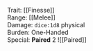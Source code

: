 Trait: [[Finesse]]  
Range: [[Melee]]  
Damage: `dice:1d8` physical  
Burden: One-Handed  
Special: **Paired** 2
![[Paired]]